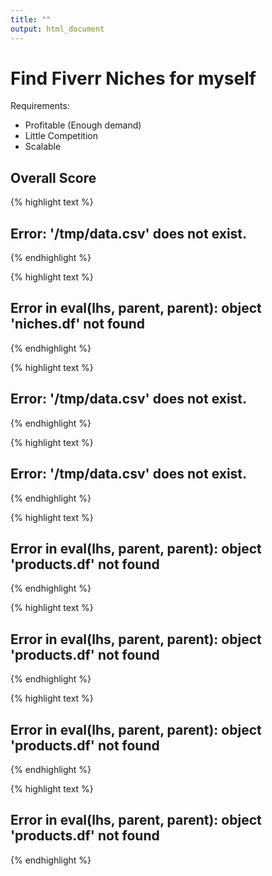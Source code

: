 ```yaml
---
title: ""
output: html_document
---
```









# Find Fiverr Niches for myself

Requirements:

- Profitable (Enough demand)
- Little Competition
- Scalable

## Overall Score




{% highlight text %}
## Error: '/tmp/data.csv' does not exist.
{% endhighlight %}


{% highlight text %}
## Error in eval(lhs, parent, parent): object 'niches.df' not found
{% endhighlight %}



{% highlight text %}
## Error: '/tmp/data.csv' does not exist.
{% endhighlight %}



{% highlight text %}
## Error: '/tmp/data.csv' does not exist.
{% endhighlight %}






{% highlight text %}
## Error in eval(lhs, parent, parent): object 'products.df' not found
{% endhighlight %}





{% highlight text %}
## Error in eval(lhs, parent, parent): object 'products.df' not found
{% endhighlight %}





{% highlight text %}
## Error in eval(lhs, parent, parent): object 'products.df' not found
{% endhighlight %}




{% highlight text %}
## Error in eval(lhs, parent, parent): object 'products.df' not found
{% endhighlight %}

